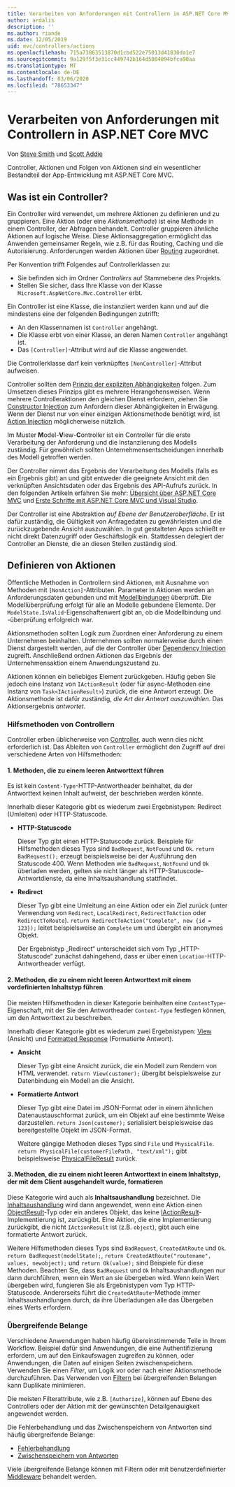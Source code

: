 ```yaml
---
title: Verarbeiten von Anforderungen mit Controllern in ASP.NET Core MVC
author: ardalis
description: ''
ms.author: riande
ms.date: 12/05/2019
uid: mvc/controllers/actions
ms.openlocfilehash: 715a73863513870d1cbd522e75013d41830da1e7
ms.sourcegitcommit: 9a129f5f3e31cc449742b164d5004894bfca90aa
ms.translationtype: MT
ms.contentlocale: de-DE
ms.lasthandoff: 03/06/2020
ms.locfileid: "78653347"
---
```

# <a name="handle-requests-with-controllers-in-aspnet-core-mvc"></a>Verarbeiten von Anforderungen mit Controllern in ASP.NET Core MVC

Von [Steve Smith](https://ardalis.com/) und [Scott Addie](https://github.com/scottaddie)

Controller, Aktionen und Folgen von Aktionen sind ein wesentlicher Bestandteil der App-Entwicklung mit ASP.NET Core MVC.

## <a name="what-is-a-controller"></a>Was ist ein Controller?

Ein Controller wird verwendet, um mehrere Aktionen zu definieren und zu gruppieren. Eine Aktion (oder eine *Aktionsmethode*) ist eine Methode in einem Controller, der Abfragen behandelt. Controller gruppieren ähnliche Aktionen auf logische Weise. Diese Aktionsaggregation ermöglicht das Anwenden gemeinsamer Regeln, wie z.B. für das Routing, Caching und die Autorisierung. Anforderungen werden Aktionen über [Routing](xref:mvc/controllers/routing) zugeordnet.

Per Konvention trifft Folgendes auf Controllerklassen zu:

* Sie befinden sich im Ordner *Controllers* auf Stammebene des Projekts.
* Stellen Sie sicher, dass Ihre Klasse von der Klasse `Microsoft.AspNetCore.Mvc.Controller` erbt.

Ein Controller ist eine Klasse, die instanziiert werden kann und auf die mindestens eine der folgenden Bedingungen zutrifft:

* An den Klassennamen ist `Controller` angehängt.
* Die Klasse erbt von einer Klasse, an deren Namen `Controller` angehängt ist.
* Das `[Controller]`-Attribut wird auf die Klasse angewendet.

Die Controllerklasse darf kein verknüpftes `[NonController]`-Attribut aufweisen.

Controller sollten dem [Prinzip der expliziten Abhängigkeiten](/dotnet/standard/modern-web-apps-azure-architecture/architectural-principles#explicit-dependencies) folgen. Zum Umsetzen dieses Prinzips gibt es mehrere Herangehensweisen. Wenn mehrere Controlleraktionen den gleichen Dienst erfordern, ziehen Sie [Constructor Injection](xref:mvc/controllers/dependency-injection#constructor-injection) zum Anfordern dieser Abhängigkeiten in Erwägung. Wenn der Dienst nur von einer einzigen Aktionsmethode benötigt wird, ist [Action Injection](xref:mvc/controllers/dependency-injection#action-injection-with-fromservices) möglicherweise nützlich.

Im Muster **M**odel-**V**iew-**C**ontroller ist ein Controller für die erste Verarbeitung der Anforderung und die Instanziierung des Modells zuständig. Für gewöhnlich sollten Unternehmensentscheidungen innerhalb des Modell getroffen werden.

Der Controller nimmt das Ergebnis der Verarbeitung des Modells (falls es ein Ergebnis gibt) an und gibt entweder die geeignete Ansicht mit den verknüpften Ansichtsdaten oder das Ergebnis des API-Aufrufs zurück. In den folgenden Artikeln erfahren Sie mehr: [Übersicht über ASP.NET Core MVC](xref:mvc/overview) und [Erste Schritte mit ASP.NET Core MVC und Visual Studio](xref:tutorials/first-mvc-app/start-mvc).

Der Controller ist eine Abstraktion *auf Ebene der Benutzeroberfläche*. Er ist dafür zuständig, die Gültigkeit von Anfragedaten zu gewährleisten und die zurückzugebende Ansicht auszuwählen. In gut gestalteten Apps schließt er nicht direkt Datenzugriff oder Geschäftslogik ein. Stattdessen delegiert der Controller an Dienste, die an diesen Stellen zuständig sind.

## <a name="defining-actions"></a>Definieren von Aktionen

Öffentliche Methoden in Controllern sind Aktionen, mit Ausnahme von Methoden mit `[NonAction]`-Attributen. Parameter in Aktionen werden an Anforderungsdaten gebunden und mit [Modellbindungen](xref:mvc/models/model-binding) überprüft. Die Modellüberprüfung erfolgt für alle an Modelle gebundene Elemente. Der `ModelState.IsValid`-Eigenschaftenwert gibt an, ob die Modellbindung und -überprüfung erfolgreich war.

Aktionsmethoden sollten Logik zum Zuordnen einer Anforderung zu einem Unternehmen beinhalten. Unternehmen sollten normalerweise durch einen Dienst dargestellt werden, auf die der Controller über [Dependency Injection](xref:mvc/controllers/dependency-injection) zugreift. Anschließend ordnen Aktionen das Ergebnis der Unternehmensaktion einem Anwendungszustand zu.

Aktionen können ein beliebiges Element zurückgeben. Häufig geben Sie jedoch eine Instanz von `IActionResult` (oder für async-Methoden eine Instanz von `Task<IActionResult>`) zurück, die eine Antwort erzeugt. Die Aktionsmethode ist dafür zuständig, *die Art der Antwort auszuwählen*. Das Aktionsergebnis *antwortet*.

### <a name="controller-helper-methods"></a>Hilfsmethoden von Controllern

Controller erben üblicherweise von [Controller](/dotnet/api/microsoft.aspnetcore.mvc.controller), auch wenn dies nicht erforderlich ist. Das Ableiten von `Controller` ermöglicht den Zugriff auf drei verschiedene Arten von Hilfsmethoden:

#### <a name="1-methods-resulting-in-an-empty-response-body"></a>1. Methoden, die zu einem leeren Antworttext führen

Es ist kein `Content-Type`-HTTP-Antwortheader beinhaltet, da der Antworttext keinen Inhalt aufweist, der beschrieben werden könnte.

Innerhalb dieser Kategorie gibt es wiederum zwei Ergebnistypen: Redirect (Umleiten) oder HTTP-Statuscode.

* **HTTP-Statuscode**

    Dieser Typ gibt einen HTTP-Statuscode zurück. Beispiele für Hilfsmethoden dieses Typs sind `BadRequest`, `NotFound` und `Ok`. `return BadRequest();` erzeugt beispielsweise bei der Ausführung den Statuscode 400. Wenn Methoden wie `BadRequest`, `NotFound` und `Ok` überladen werden, gelten sie nicht länger als HTTP-Statuscode-Antwortdienste, da eine Inhaltsaushandlung stattfindet.

* **Redirect**

    Dieser Typ gibt eine Umleitung an eine Aktion oder ein Ziel zurück (unter Verwendung von `Redirect`, `LocalRedirect`, `RedirectToAction` oder `RedirectToRoute`). `return RedirectToAction("Complete", new {id = 123});` leitet beispielsweise an `Complete` um und übergibt ein anonymes Objekt.

    Der Ergebnistyp „Redirect“ unterscheidet sich vom Typ „HTTP-Statuscode“ zunächst dahingehend, dass er über einen `Location`-HTTP-Antwortheader verfügt.

#### <a name="2-methods-resulting-in-a-non-empty-response-body-with-a-predefined-content-type"></a>2. Methoden, die zu einem nicht leeren Antworttext mit einem vordefinierten Inhaltstyp führen

Die meisten Hilfsmethoden in dieser Kategorie beinhalten eine `ContentType`-Eigenschaft, mit der Sie den Antwortheader `Content-Type` festlegen können, um den Antworttext zu beschreiben.

Innerhalb dieser Kategorie gibt es wiederum zwei Ergebnistypen: [View](xref:mvc/views/overview) (Ansicht) und [Formatted Response](xref:web-api/advanced/formatting) (Formatierte Antwort).

* **Ansicht**

    Dieser Typ gibt eine Ansicht zurück, die ein Modell zum Rendern von HTML verwendet. `return View(customer);` übergibt beispielsweise zur Datenbindung ein Modell an die Ansicht.

* **Formatierte Antwort**

    Dieser Typ gibt eine Datei im JSON-Format oder in einem ähnlichen Datenaustauschformat zurück, um ein Objekt auf eine bestimmte Weise darzustellen. `return Json(customer);` serialisiert beispielsweise das bereitgestellte Objekt im JSON-Format.
    
    Weitere gängige Methoden dieses Typs sind `File` und `PhysicalFile`. `return PhysicalFile(customerFilePath, "text/xml");` gibt beispielsweise [PhysicalFileResult](/dotnet/api/microsoft.aspnetcore.mvc.physicalfileresult) zurück.

#### <a name="3-methods-resulting-in-a-non-empty-response-body-formatted-in-a-content-type-negotiated-with-the-client"></a>3. Methoden, die zu einem nicht leeren Antworttext in einem Inhaltstyp, der mit dem Client ausgehandelt wurde, formatieren

Diese Kategorie wird auch als **Inhaltsaushandlung** bezeichnet. Die [Inhaltsaushandlung](xref:web-api/advanced/formatting#content-negotiation) wird dann angewendet, wenn eine Aktion einen [ObjectResult](/dotnet/api/microsoft.aspnetcore.mvc.objectresult)-Typ oder ein anderes Objekt, das keine [IActionResult](/dotnet/api/microsoft.aspnetcore.mvc.iactionresult)-Implementierung ist, zurückgibt. Eine Aktion, die eine Implementierung zurückgibt, die nicht `IActionResult` ist (z.B. `object`), gibt auch eine formatierte Antwort zurück.

Weitere Hilfsmethoden dieses Typs sind `BadRequest`, `CreatedAtRoute` und `Ok`. `return BadRequest(modelState);`, `return CreatedAtRoute("routename", values, newobject);` und `return Ok(value);` sind Beispiele für diese Methoden. Beachten Sie, dass `BadRequest` und `Ok` Inhaltsaushandlungen nur dann durchführen, wenn ein Wert an sie übergeben wird. Wenn kein Wert übergeben wird, fungieren Sie als Ergebnistypen vom Typ HTTP-Statuscode. Andererseits führt die `CreatedAtRoute`-Methode immer Inhaltsaushandlungen durch, da ihre Überladungen alle das Übergeben eines Werts erfordern.

### <a name="cross-cutting-concerns"></a>Übergreifende Belange

Verschiedene Anwendungen haben häufig übereinstimmende Teile in Ihrem Workflow. Beispiel dafür sind Anwendungen, die eine Authentifizierung erfordern, um auf den Einkaufswagen zugreifen zu können, oder Anwendungen, die Daten auf einigen Seiten zwischenspeichern. Verwenden Sie einen *Filter*, um Logik vor oder nach einer Aktionsmethode durchzuführen. Das Verwenden von [Filtern](xref:mvc/controllers/filters) bei übergreifenden Belangen kann Duplikate minimieren.

Die meisten Filterattribute, wie z.B. `[Authorize]`, können auf Ebene des Controllers oder der Aktion mit der gewünschten Detailgenauigkeit angewendet werden.

Die Fehlerbehandlung und das Zwischenspeichern von Antworten sind häufig übergreifende Belange:
* [Fehlerbehandlung](xref:mvc/controllers/filters#exception-filters)
* [Zwischenspeichern von Antworten](xref:performance/caching/response)

Viele übergreifende Belange können mit Filtern oder mit benutzerdefinierter [Middleware](xref:fundamentals/middleware/index) behandelt werden.
